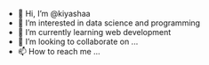 - 👋 Hi, I’m @kiyashaa
- 👀 I’m interested in data science and programming
- 🌱 I’m currently learning web development
- 💞️ I’m looking to collaborate on ...
- 📫 How to reach me ...

<!---
kiyashaa/kiyashaa is a ✨ special ✨ repository because its `README.md` (this file) appears on your GitHub profile.
You can click the Preview link to take a look at your changes.
--->
